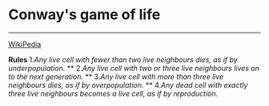 # Conway's game of life
***

[WikiPedia](https://en.wikipedia.org/wiki/Conway's_Game_of_Life)


**Rules**
1._Any live cell with fewer than two live neighbours dies,  as if by underpopulation._
**
2._Any live cell with two or three live neighbours lives on to the next generation._
**
3._Any live cell with more than three live neighbours dies, as if by overpopulation._
**
4._Any dead cell with exactly three live neighbours becomes a live cell, as if by reproduction._